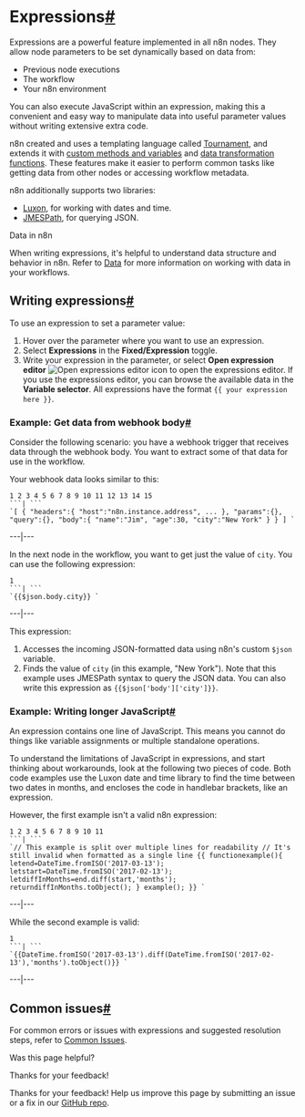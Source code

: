 [ ](https://github.com/n8n-io/n8n-docs/edit/main/docs/code/expressions.md "Edit this page")

# Expressions[#](#expressions "Permanent link")

Expressions are a powerful feature implemented in all n8n nodes. They allow node parameters to be set dynamically based on data from:

  * Previous node executions
  * The workflow
  * Your n8n environment



You can also execute JavaScript within an expression, making this a convenient and easy way to manipulate data into useful parameter values without writing extensive extra code.

n8n created and uses a templating language called [Tournament](https://github.com/n8n-io/tournament), and extends it with [custom methods and variables](../builtin/overview/) and [data transformation functions](../builtin/data-transformation-functions/). These features make it easier to perform common tasks like getting data from other nodes or accessing workflow metadata.

n8n additionally supports two libraries:

  * [Luxon](https://github.com/moment/luxon/), for working with dates and time.
  * [JMESPath](https://jmespath.org/), for querying JSON.



Data in n8n

When writing expressions, it's helpful to understand data structure and behavior in n8n. Refer to [Data](../../data/) for more information on working with data in your workflows.

## Writing expressions[#](#writing-expressions "Permanent link")

To use an expression to set a parameter value:

  1. Hover over the parameter where you want to use an expression.
  2. Select **Expressions** in the **Fixed/Expression** toggle.
  3. Write your expression in the parameter, or select **Open expression editor** ![Open expressions editor icon](../../_images/common-icons/open-expression-editor.png) to open the expressions editor. If you use the expressions editor, you can browse the available data in the **Variable selector**. All expressions have the format `{{ your expression here }}`.



### Example: Get data from webhook body[#](#example-get-data-from-webhook-body "Permanent link")

Consider the following scenario: you have a webhook trigger that receives data through the webhook body. You want to extract some of that data for use in the workflow.

Your webhook data looks similar to this:

```
1 2 3 4 5 6 7 8 9 10 11 12 13 14 15
```| ```
`[ { "headers":{ "host":"n8n.instance.address", ... }, "params":{}, "query":{}, "body":{ "name":"Jim", "age":30, "city":"New York" } } ] `
```  
---|---  
  
In the next node in the workflow, you want to get just the value of `city`. You can use the following expression:

```
1
```| ```
`{{$json.body.city}} `
```  
---|---  
  
This expression:

  1. Accesses the incoming JSON-formatted data using n8n's custom `$json` variable.
  2. Finds the value of `city` (in this example, "New York"). Note that this example uses JMESPath syntax to query the JSON data. You can also write this expression as `{{$json['body']['city']}}`.



### Example: Writing longer JavaScript[#](#example-writing-longer-javascript "Permanent link")

An expression contains one line of JavaScript. This means you cannot do things like variable assignments or multiple standalone operations.

To understand the limitations of JavaScript in expressions, and start thinking about workarounds, look at the following two pieces of code. Both code examples use the Luxon date and time library to find the time between two dates in months, and encloses the code in handlebar brackets, like an expression.

However, the first example isn't a valid n8n expression:

```
1 2 3 4 5 6 7 8 9 10 11
```| ```
`// This example is split over multiple lines for readability // It's still invalid when formatted as a single line {{ functionexample(){ letend=DateTime.fromISO('2017-03-13'); letstart=DateTime.fromISO('2017-02-13'); letdiffInMonths=end.diff(start,'months'); returndiffInMonths.toObject(); } example(); }} `
```  
---|---  
  
While the second example is valid:

```
1
```| ```
`{{DateTime.fromISO('2017-03-13').diff(DateTime.fromISO('2017-02-13'),'months').toObject()}} `
```  
---|---  
  
## Common issues[#](#common-issues "Permanent link")

For common errors or issues with expressions and suggested resolution steps, refer to [Common Issues](../cookbook/expressions/common-issues/).

Was this page helpful? 

Thanks for your feedback! 

Thanks for your feedback! Help us improve this page by submitting an issue or a fix in our [GitHub repo](https://github.com/n8n-io/n8n-docs). 
